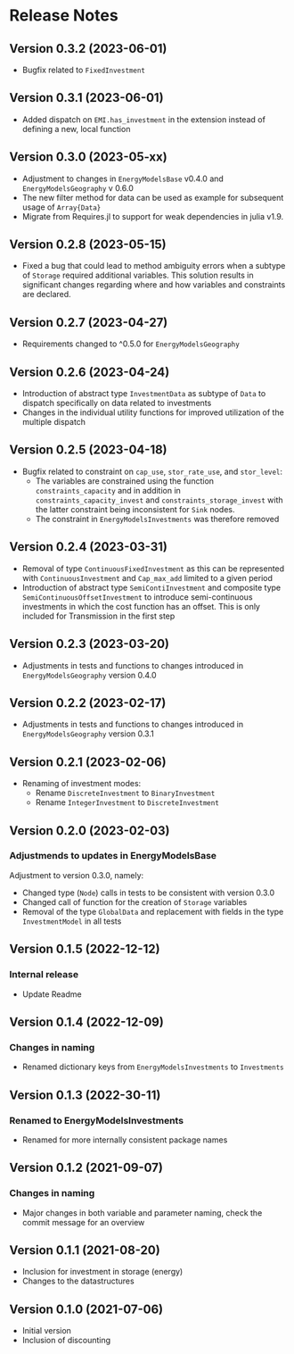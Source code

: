 Release Notes
=============
Version 0.3.2 (2023-06-01)
--------------------------
 * Bugfix related to `FixedInvestment`

Version 0.3.1 (2023-06-01)
--------------------------
 * Added dispatch on `EMI.has_investment` in the extension instead of defining a new, local function

Version 0.3.0 (2023-05-xx)
--------------------------
 * Adjustment to changes in `EnergyModelsBase` v0.4.0 and `EnergyModelsGeography` v 0.6.0 
 * The new filter method for data can be used as example for subsequent usage of `Array{Data}`
 * Migrate from Requires.jl to support for weak dependencies in julia v1.9.

Version 0.2.8 (2023-05-15)
--------------------------
 * Fixed a bug that could lead to method ambiguity errors when a subtype of `Storage` required additional variables. This solution results in significant changes regarding where and how variables and constraints are declared.

Version 0.2.7 (2023-04-27)
--------------------------
* Requirements changed to ^0.5.0 for `EnergyModelsGeography`

Version 0.2.6 (2023-04-24)
--------------------------
 * Introduction of abstract type `InvestmentData` as subtype of `Data` to dispatch specifically on data related to investments
 * Changes in the individual utility functions for improved utilization of the multiple dispatch
 
Version 0.2.5 (2023-04-18)
--------------------------
 * Bugfix related to constraint on `cap_use`,  `stor_rate_use`, and `stor_level`:
    - The variables are constrained using the function `constraints_capacity` and in addition in `constraints_capacity_invest` and `constraints_storage_invest` with the latter constraint being inconsistent for `Sink` nodes.
    - The constraint in `EnergyModelsInvestments` was therefore removed

Version 0.2.4 (2023-03-31)
--------------------------
 * Removal of type `ContinuousFixedInvestment` as this can be represented with `ContinuousInvestment` and `Cap_max_add` limited to a given period
 * Introduction of abstract type `SemiContiInvestment` and composite type `SemiContinuousOffsetInvestment` to introduce semi-continuous investments in which the cost function has an offset. This is only included for Transmission in the first step

Version 0.2.3 (2023-03-20)
--------------------------
 * Adjustments in tests and functions to changes introduced in `EnergyModelsGeography` version 0.4.0

Version 0.2.2 (2023-02-17)
--------------------------
 * Adjustments in tests and functions to changes introduced in `EnergyModelsGeography` version 0.3.1

Version 0.2.1 (2023-02-06)
--------------------------
 * Renaming of investment modes:
    - Rename `DiscreteInvestment` to `BinaryInvestment`
    - Rename `IntegerInvestment` to `DiscreteInvestment`

Version 0.2.0 (2023-02-03)
--------------------------
### Adjustmends to updates in EnergyModelsBase
Adjustment to version 0.3.0, namely:
* Changed type (`Node`) calls in tests to be consistent with version 0.3.0
* Changed call of function for the creation of `Storage` variables
* Removal of the type `GlobalData` and replacement with fields in the type `InvestmentModel` in all tests

Version 0.1.5 (2022-12-12)
--------------------------
### Internal release
* Update Readme

Version 0.1.4 (2022-12-09)
--------------------------
### Changes in naming
 * Renamed dictionary keys from `EnergyModelsInvestments` to `Investments`

Version 0.1.3 (2022-30-11)
--------------------------
### Renamed to EnergyModelsInvestments
* Renamed for more internally consistent package names

Version 0.1.2 (2021-09-07)
--------------------------
### Changes in naming
* Major changes in both variable and parameter naming, check the commit message for an overview

Version 0.1.1 (2021-08-20)
--------------------------
* Inclusion for investment in storage (energy)
* Changes to the datastructures

Version 0.1.0 (2021-07-06)
--------------------------
* Initial version
* Inclusion of discounting
